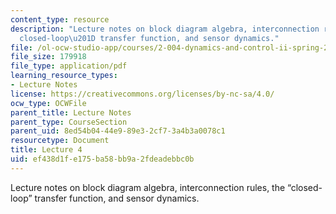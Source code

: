 ```yaml
---
content_type: resource
description: "Lecture notes on block diagram algebra, interconnection rules, the \u201C\
  closed-loop\u201D transfer function, and sensor dynamics."
file: /ol-ocw-studio-app/courses/2-004-dynamics-and-control-ii-spring-2008/ef438d1fe175ba58bb9a2fdeadebbc0b_lecture_04.pdf
file_size: 179918
file_type: application/pdf
learning_resource_types:
- Lecture Notes
license: https://creativecommons.org/licenses/by-nc-sa/4.0/
ocw_type: OCWFile
parent_title: Lecture Notes
parent_type: CourseSection
parent_uid: 8ed54b04-44e9-89e3-2cf7-3a4b3a0078c1
resourcetype: Document
title: Lecture 4
uid: ef438d1f-e175-ba58-bb9a-2fdeadebbc0b
---
```

Lecture notes on block diagram algebra, interconnection rules, the “closed-loop” transfer function, and sensor dynamics.